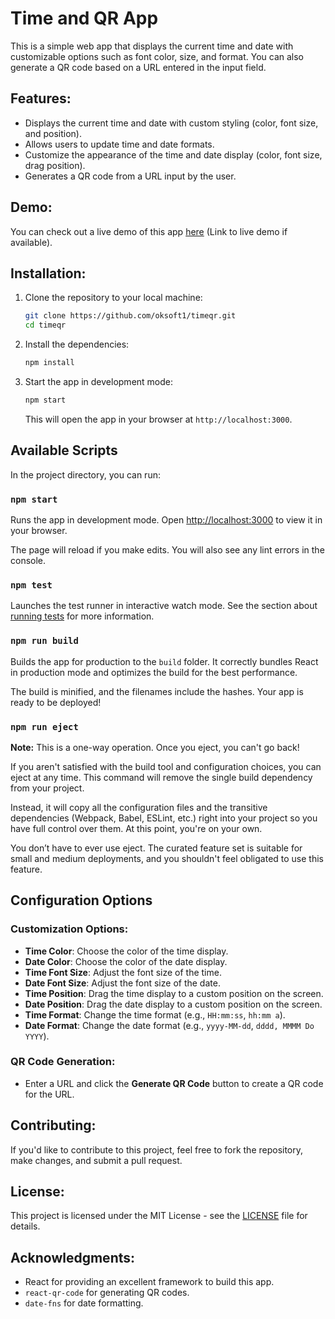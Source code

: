 # Time and QR App

This is a simple web app that displays the current time and date with customizable options such as font color, size, and format. You can also generate a QR code based on a URL entered in the input field.

## Features:
- Displays the current time and date with custom styling (color, font size, and position).
- Allows users to update time and date formats.
- Customize the appearance of the time and date display (color, font size, drag position).
- Generates a QR code from a URL input by the user.

## Demo:
You can check out a live demo of this app [here](#) (Link to live demo if available).

## Installation:

1. Clone the repository to your local machine:

    ```bash
    git clone https://github.com/oksoft1/timeqr.git
    cd timeqr
    ```

2. Install the dependencies:

    ```bash
    npm install
    ```

3. Start the app in development mode:

    ```bash
    npm start
    ```

    This will open the app in your browser at `http://localhost:3000`.

## Available Scripts

In the project directory, you can run:

### `npm start`

Runs the app in development mode.
Open [http://localhost:3000](http://localhost:3000) to view it in your browser.

The page will reload if you make edits. You will also see any lint errors in the console.

### `npm test`

Launches the test runner in interactive watch mode.
See the section about [running tests](https://reactjs.org/docs/testing.html) for more information.

### `npm run build`

Builds the app for production to the `build` folder.
It correctly bundles React in production mode and optimizes the build for the best performance.

The build is minified, and the filenames include the hashes.
Your app is ready to be deployed!

### `npm run eject`

**Note:** This is a one-way operation. Once you eject, you can't go back!

If you aren't satisfied with the build tool and configuration choices, you can eject at any time. This command will remove the single build dependency from your project.

Instead, it will copy all the configuration files and the transitive dependencies (Webpack, Babel, ESLint, etc.) right into your project so you have full control over them. At this point, you're on your own.

You don’t have to ever use eject. The curated feature set is suitable for small and medium deployments, and you shouldn't feel obligated to use this feature.

## Configuration Options

### Customization Options:
- **Time Color**: Choose the color of the time display.
- **Date Color**: Choose the color of the date display.
- **Time Font Size**: Adjust the font size of the time.
- **Date Font Size**: Adjust the font size of the date.
- **Time Position**: Drag the time display to a custom position on the screen.
- **Date Position**: Drag the date display to a custom position on the screen.
- **Time Format**: Change the time format (e.g., `HH:mm:ss`, `hh:mm a`).
- **Date Format**: Change the date format (e.g., `yyyy-MM-dd`, `dddd, MMMM Do YYYY`).

### QR Code Generation:
- Enter a URL and click the **Generate QR Code** button to create a QR code for the URL.

## Contributing:
If you'd like to contribute to this project, feel free to fork the repository, make changes, and submit a pull request.

## License:
This project is licensed under the MIT License - see the [LICENSE](LICENSE) file for details.

## Acknowledgments:
- React for providing an excellent framework to build this app.
- `react-qr-code` for generating QR codes.
- `date-fns` for date formatting.
